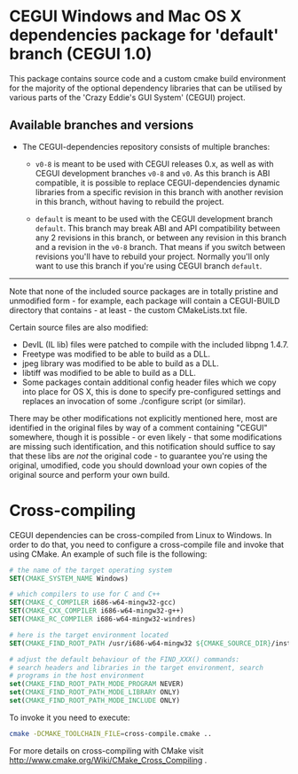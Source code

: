 # CEGUI Windows and Mac OS X dependencies package for 'default' branch (CEGUI 1.0)

This package contains source code and a custom cmake build environment for the
majority of the optional dependency libraries that can be utilised by various
parts of the 'Crazy Eddie's GUI System' (CEGUI) project.

## Available branches and versions

- The CEGUI-dependencies repository consists of multiple branches:
    - `v0-8` is meant to be used with CEGUI releases 0.x, as well as with CEGUI development branches `v0-8` and `v0`. As this branch is ABI compatible, it is possible to replace CEGUI-dependencies dynamic libraries from a specific revision in this branch with another revision in this branch, without having to rebuild the project.

    - `default` is meant to be used with the CEGUI development branch `default`. This branch may break ABI and API compatibility between any 2 revisions in this branch, or between any revision in this branch and a revision in the `v0-8` branch. That means if you switch between revisions you'll have to rebuild your project. Normally you'll only want to use this branch if you're using CEGUI branch `default`.

---

Note that none of the included source packages are in totally pristine and
unmodified form - for example, each package will contain a CEGUI-BUILD
directory that contains - at least - the custom CMakeLists.txt file.

Certain source files are also modified:

* DevIL (IL lib) files were patched to compile with the included libpng 1.4.7.
* Freetype was modified to be able to build as a DLL.
* jpeg library was modified to be able to build as a DLL.
* libtiff was modified to be able to build as a DLL.
* Some packages contain additional config header files which we copy into place
  for OS X, this is done to specify pre-configured settings and replaces an
  invocation of some ./configure script (or similar).

There may be other modifications not explicitly mentioned here, most are
identified in the original files by way of a comment containing "CEGUI"
somewhere, though it is possible - or even likely - that some modifications
are missing such identification, and this notification should suffice to
say that these libs are *not* the original code - to guarantee you're using
the original, umodified, code you should download your own copies of the
original source and perform your own build.

# Cross-compiling

CEGUI dependencies can be cross-compiled from Linux to Windows. In order to do that, you need to configure a cross-compile file and invoke that using CMake. An example of such file is the following:

```CMake
# the name of the target operating system
SET(CMAKE_SYSTEM_NAME Windows)

# which compilers to use for C and C++
SET(CMAKE_C_COMPILER i686-w64-mingw32-gcc)
SET(CMAKE_CXX_COMPILER i686-w64-mingw32-g++)
SET(CMAKE_RC_COMPILER i686-w64-mingw32-windres)

# here is the target environment located
SET(CMAKE_FIND_ROOT_PATH /usr/i686-w64-mingw32 ${CMAKE_SOURCE_DIR}/install)

# adjust the default behaviour of the FIND_XXX() commands:
# search headers and libraries in the target environment, search
# programs in the host environment
set(CMAKE_FIND_ROOT_PATH_MODE_PROGRAM NEVER)
set(CMAKE_FIND_ROOT_PATH_MODE_LIBRARY ONLY)
set(CMAKE_FIND_ROOT_PATH_MODE_INCLUDE ONLY)
```

To invoke it you need to execute:
```bash
cmake -DCMAKE_TOOLCHAIN_FILE=cross-compile.cmake ..
```

For more details on cross-compiling with CMake visit http://www.cmake.org/Wiki/CMake_Cross_Compiling .